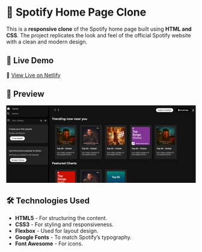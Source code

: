 # 🎵 Spotify Home Page Clone

This is a **responsive clone** of the Spotify home page built using **HTML and CSS**. The project replicates the look and feel of the official Spotify website with a clean and modern design.

## 🚀 Live Demo
🔗 [View Live on Netlify](ebad-spotify-clone.netlify.app)  

## 📸 Preview
![Spotify Clone Preview](assets/screenshoot.png)  

## 🛠️ Technologies Used
- **HTML5** - For structuring the content.
- **CSS3** - For styling and responsiveness.
- **Flexbox** - Used for layout design.
- **Google Fonts** - To match Spotify’s typography.
- **Font Awesome** - For icons.